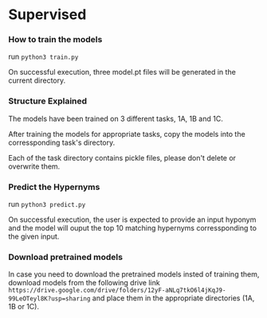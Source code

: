 # Supervised

### How to train the models
run `python3 train.py`   

On successful execution, three model.pt files will be generated in the current directory.

### Structure Explained
The models have been trained on 3 different tasks, 1A, 1B and 1C.

After training the models for appropriate tasks, copy the models into the corressponding task's directory.

Each of the task directory contains pickle files, please don't delete or overwrite them.

### Predict the Hypernyms
run `python3 predict.py`

On successful execution, the user is expected to provide an input hyponym and the model will ouput the top 10 matching hypernyms corressponding to the given input.

### Download pretrained models
In case you need to download the pretrained models insted of training them, download models from the following drive link
`https://drive.google.com/drive/folders/12yF-aNLq7tkO6l4jKqJ9-99LeOTeyl8K?usp=sharing`
and place them in the appropriate directories (1A, 1B or 1C).
